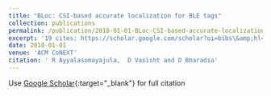```yaml
---
title: "BLoc: CSI-based accurate localization for BLE tags"
collection: publications
permalink: /publication/2018-01-01-BLoc-CSI-based-accurate-localization-for-BLE-tags
excerpt: '19 cites: https://scholar.google.com/scholar?oi=bibs\&amp;hl=en\&amp;cites=2387300467601962233'
date: 2018-01-01
venue: 'ACM CoNEXT'
citation: ' R Ayyalasomayajula,  D Vasisht and D Bharadia'
---
```


Use [Google Scholar](https://scholar.google.com/scholar?q=BLoc:+CSI+based+accurate+localization+for+BLE+tags){:target="_blank"} for full citation